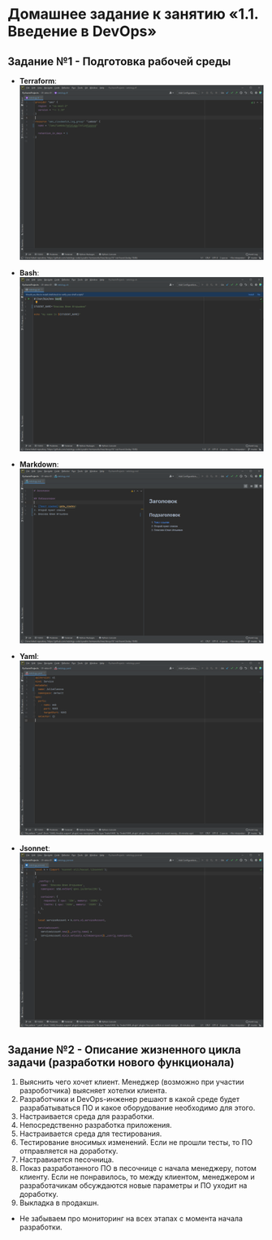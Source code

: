 # Домашнее задание к занятию «1.1. Введение в DevOps»

## Задание №1 - Подготовка рабочей среды

- **Terraform**: ![Терраформ](terraform.png)

- **Bash**: ![bahs](bash.png)

- **Markdown**: ![markdown](markdown.png)

- **Yaml**: ![Yaml](yaml.png)

- **Jsonnet**: ![Jsonnet](jsonnet.png)

## Задание №2 - Описание жизненного цикла задачи (разработки нового функционала)

1. Выяснить чего хочет клиент. Менеджер (возможно при участии разроботчика) выясняет хотелки клиента.
2. Разработчики и DevOps-инженер решают в какой среде будет разрабатываться ПО и какое оборудование необходимо для этого. 
3. Настраивается среда для разработки.
5. Непосредственно разработка приложения.
6. Настраивается среда для тестирования.
7. Тестирование вносимых изменений. Если не прошли тесты, то ПО отправляется на доработку.
8. Настравиается песочница.
9. Показ разработанного ПО в песочнице с начала менеджеру, потом клиенту. Если не понравилось, то между клиентом, менеджером и разработачикам обсуждаются новые параметры и ПО уходит на доработку.
10. Выкладка в продакшн.
 * Не забываем про мониторинг на всех этапах с момента начала разработки.
